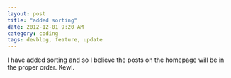 ```yaml
---
layout: post
title: "added sorting"
date: 2012-12-01 9:20 AM
category: coding
tags: devblog, feature, update
---
```


I have added sorting and so I believe the posts on the homepage will be in the proper order. Kewl.
